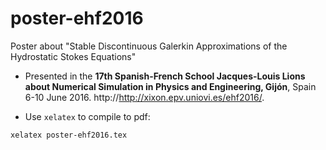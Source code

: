# poster-ehf2016

Poster about "Stable Discontinuous Galerkin Approximations of the   Hydrostatic Stokes  Equations"

- Presented in the **17th Spanish-French School Jacques-Louis Lions
  about Numerical Simulation in Physics and Engineering, Gijón**,
  Spain 6-10 June 2016. http://http://xixon.epv.uniovi.es/ehf2016/.

- Use `xelatex` to compile to pdf:
```
xelatex poster-ehf2016.tex
```
